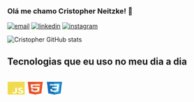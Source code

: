 ### Olá me chamo Cristopher Neitzke! 👋

[![email](https://img.shields.io/badge/Gmail-D14836?style=for-the-badge&logo=gmail&logoColor=white)](crisneitzkereispereira@gmail.com)
[![linkedin](https://img.shields.io/badge/LinkedIn-0077B5?style=for-the-badge&logo=linkedin&logoColor=white)](https://www.linkedin.com/in/cristopher-neitzke-4551b918a/)
[![instagram](https://img.shields.io/badge/Instagram-E4405F?style=for-the-badge&logo=instagram&logoColor=white)](https://www.instagram.com/cristopherneitzke/)


![Cristopher GitHub stats](https://github-readme-stats.vercel.app/api?username=Cristopherneitzke&show_icons=true&theme=transparent)


## Tecnologias que eu uso no meu dia a dia

<div style="display:inline_block"> <br>
<img align="center" alt="Rafa-Js" height="30" width="40" src="https://raw.githubusercontent.com/devicons/devicon/master/icons/javascript/javascript-plain.svg">
  <img align="center" alt="Rafa-HTML" height="30" width="40" src="https://raw.githubusercontent.com/devicons/devicon/master/icons/html5/html5-original.svg">
  <img align="center" alt="Rafa-CSS" height="30" width="40" src="https://raw.githubusercontent.com/devicons/devicon/master/icons/css3/css3-original.svg">
</div>

